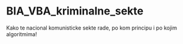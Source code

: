# BIA_VBA_kriminalne_sekte
Kako te nacional komunisticke sekte rade, po kom principu i po kojim algoritmima!
